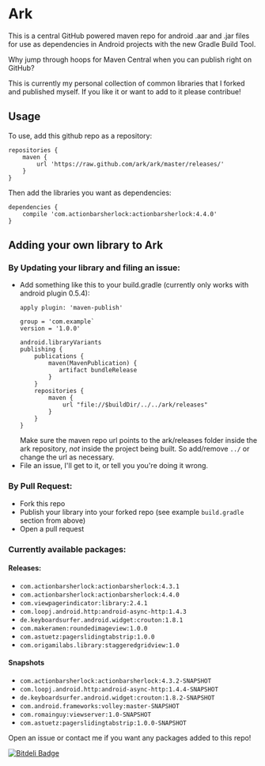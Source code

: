 Ark
===

This is a central GitHub powered maven repo for android .aar and .jar files for
use as dependencies in Android projects with the new Gradle Build Tool.

Why jump through hoops for Maven Central when you can publish right on GitHub?

This is currently my personal collection of common libraries that I forked and published
myself. If you like it or want to add to it please contribue!

Usage
-----

To use, add this github repo as a repository:
```
repositories {
    maven {
        url 'https://raw.github.com/ark/ark/master/releases/'
    }
}
```

Then add the libraries you want as dependencies:

```
dependencies {
    compile 'com.actionbarsherlock:actionbarsherlock:4.4.0'
}
```

Adding your own library to Ark
------------------------------

### By Updating your library and filing an issue:
* Add something like this to your build.gradle (currently only works with android plugin 0.5.4):
  ```
  apply plugin: 'maven-publish'

  group = 'com.example`
  version = '1.0.0'

  android.libraryVariants
  publishing {
      publications {
          maven(MavenPublication) {
             artifact bundleRelease
          }
      }
      repositories {
          maven {
              url "file://$buildDir/../../ark/releases"
          }
      }
  }
  ```
  Make sure the maven repo url points to the ark/releases folder inside
  the ark repository, _not_ inside the project being built. So add/remove `../`
  or change the url as necessary.
* File an issue, I'll get to it, or tell you you're doing it wrong.

### By Pull Request:
* Fork this repo
* Publish your library into your forked repo (see example `build.gradle` section from above)
* Open a pull request


### Currently available packages:

#### Releases:
*  `com.actionbarsherlock:actionbarsherlock:4.3.1`
*  `com.actionbarsherlock:actionbarsherlock:4.4.0`
*  `com.viewpagerindicator:library:2.4.1`
*  `com.loopj.android.http:android-async-http:1.4.3`
*  `de.keyboardsurfer.android.widget:crouton:1.8.1`
*  `com.makeramen:roundedimageview:1.0.0`
*  `com.astuetz:pagerslidingtabstrip:1.0.0`
*  `com.origamilabs.library:staggeredgridview:1.0`

#### Snapshots

*  `com.actionbarsherlock:actionbarsherlock:4.3.2-SNAPSHOT`
*  `com.loopj.android.http:android-async-http:1.4.4-SNAPSHOT`
*  `de.keyboardsurfer.android.widget:crouton:1.8.2-SNAPSHOT`
*  `com.android.frameworks:volley:master-SNAPSHOT`
*  `com.romainguy:viewserver:1.0-SNAPSHOT`
*  `com.astuetz:pagerslidingtabstrip:1.0.0-SNAPSHOT`

Open an issue or contact me if you want any packages added to this repo!


[![Bitdeli Badge](https://d2weczhvl823v0.cloudfront.net/ark/ark/trend.png)](https://bitdeli.com/free "Bitdeli Badge")

